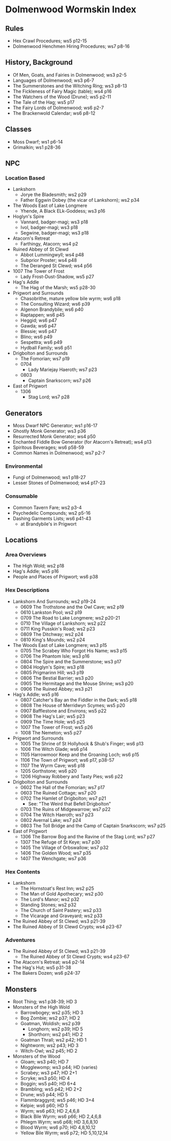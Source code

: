 # Dolmenwood Wormskin Index

## Rules

- Hex Crawl Procedures; ws5 p12-15
- Dolmenwood Henchmen Hiring Procedures; ws7 p8-16

## History, Background

- Of Men, Goats, and Fairies in Dolmenwood; ws3 p2-5
- Languages of Dolmenwood; ws3 p6-7
- The Summerstones and the Witching Ring; ws3 p8-13
- The Fickleness of Fairy Magic (table); ws4 p16
- The Watchers of the Wood (Drune); ws5 p2-11
- The Tale of the Hag; ws5 p17
- The Fairy Lords of Dolmenwood; ws6 p2-7
- The Brackenwold Calendar; ws6 p8-12

## Classes

- Moss Dwarf; ws1 p6-14
- Grimalkin; ws1 p28-36

## NPC

### Location Based

- Lankshorn
  - Jorye the Bladesmith; ws2 p29
  - Father Eggwin Dobey (the vicar of Lankshorn); ws2 p34
- The Woods East of Lake Longmere
  - Yhende, A Black ELk-Goddess; ws3 p16
- Hoglyn's Spire
  - Vannard, badger-magi; ws3 p18
  - Ivol, badger-magi; ws3 p18
  - Segwine, badger-magi; ws3 p18
- Atacorn's Retreat
  - Farthingy, Atacorn; ws4 p2
- Ruined Abbey of St Clewd
  - Abbot Lummingwyll; ws4 p48
  - Subprior Proster; ws4 p48
  - The Deranged St Clewd; ws4 p56
- 1007 The Tower of Frost
  - Lady Frost-Dust-Shadow, ws5 p27
- Hag's Addle
  - The Hag of the Marsh; ws5 p28-30
- Prigwort and Surrounds
  - Chasobrithe, mature yellow bile wyrm; ws6 p18
  - The Consulting Wizard; ws6 p39
  - Algenon Brandybile; ws6 p40
  - Raptappen; ws6 p45
  - Heggid; ws6 p47
  - Gawda; ws6 p47
  - Blessie; ws6 p47
  - Blino; ws6 p49
  - Sespettra; ws6 p49
  - Hydball Family; ws6 p51
- Drigbolton and Surrounds
  - The Fomorian; ws7 p19
  - 0704
    - Lady Mariejay Haeroth; ws7 p23
  - 0803
    - Captain Snarkscorn; ws7 p26
- East of Prigwort
  - 1306
    - Stag Lord; ws7 p28

## Generators

- Moss Dwarf NPC Generator; ws1 p16-17
- Ghostly Monk Generator; ws3 p36
- Resurrected Monk Generator; ws4 p50
- Enchanted Fiddle Bow Generator (for Atacorn's Retreat); ws4 p13
- Spiritous Beverages; ws6 p58-59
- Common Names in Dolmenwood; ws7 p2-7

### Environmental

- Fungi of Dolmenwood; ws1 p18-27
- Lesser Stones of Dolmenwood; ws4 p17-23

### Consumable

- Common Tavern Fare; ws2 p3-4
- Psychedelic Compounds; ws2 p5-16
- Dashing Garments Lists; ws6 p41-43
  - at Brandybile's in Prigwort

## Locations

### Area Overviews

- The High Wold; ws2 p18
- Hag's Addle; ws5 p16
- People and Places of Prigwort; ws6 p38

### Hex Descriptions

- Lankshorn And Surrounds; ws2 p19-24
  - 0609 The Trothstone and the Owl Cave; ws2 p19
  - 0610 Lankston Pool; ws2 p19
  - 0709 The Road to Lake Longmere; ws2 p20-21
  - 0710 The Village of Lankshorn; ws2 p22
  - 0711 King Pusskin's Road; ws2 p23
  - 0809 The Ditchway; ws2 p24
  - 0810 King's Mounds; ws2 p24
- The Woods East of Lake Longmere; ws3 p15
  - 0705 The Scrabey Who Forgot His Name; ws3 p15
  - 0706 The Phantom Isle; ws3 p16
  - 0804 The Spire and the Summerstone; ws3 p17
  - 0804 Hoglyn's Spire; ws3 p18
  - 0805 Prigmarinn Hill; ws3 p19
  - 0806 The Bestial Barrier; ws3 p20
  - 0905 The Hermitage and the Mouse Shrine; ws3 p20
  - 0906 The Ruined Abbey; ws3 p21
- Hag's Addle; ws5 p16
  - 0807 Catcher's Bay an the Fiddler in the Dark; ws5 p18
  - 0808 The House of Merridwyn Scymes; ws5 p20
  - 0907 Bafflestone and Environs; ws5 p22
  - 0908 The Hag's Lair; ws5 p23
  - 0909 The Time Hole; ws5 p25
  - 1007 The Tower of Frost; ws5 p26
  - 1008 The Nemeton; ws5 p27
- Prigwort and Surrounds
  - 1005 The Shrine of St Hollyhock & Shub's Finger; ws6 p13
  - 1006 The Witch Glade; ws6 p14
  - 1105 Harrowmoor Keep and the Groaning Loch; ws6 p15
  - 1106 The Town of Prigwort; ws6 p17, p38-57
  - 1107 The Wyrm Cave; ws6 p18
  - 1205 Gorthstone; ws6 p20
  - 1206 Highway Robbery and Tasty Pies; ws6 p22
- Drigbolton and Surrounds
  - 0602 The Hall of the Fomorian; ws7 p17
  - 0603 The Ruined Cottage; ws7 p20
  - 0702 The Hamlet of Drigbolton; ws7 p21
    - See: "The Weird that Befell Drigbolton"
  - 0703 The Ruins of Midgewarrow; ws7 p22
  - 0704 The Witch Haeroth; ws7 p23
  - 0802 Avernal Lake; ws7 p24
  - 0803 The Toll Bridge and the Camp of Captain Snarkscorn; ws7 p25
- East of Prigwort
  - 1306 The Barrow Bog and the Ravine of the Stag Lord; ws7 p27
  - 1307 The Refuge of St Keye; ws7 p30
  - 1405 The Village of Orbswallow; ws7 p32
  - 1406 The Golden Wood; ws7 p35
  - 1407 The Wenchgate; ws7 p36


### Hex Contents

- Lankshorn
  - The Hornstoat's Rest Inn; ws2 p25
  - The Man of Gold Apothecary; ws2 p30
  - The Lord's Manor; ws2 p32
  - Standing Stones; ws2 p32
  - The Church of Saint Pastery; ws2 p33
  - The Vicarage and Graveyard; ws2 p33
- The Ruined Abbey of St Clewd; ws3 p21-39
- The Ruined Abbey of St Clewd Crypts; ws4 p23-67

### Adventures

- The Ruined Abbey of St Clewd; ws3 p21-39
  - The Ruined Abbey of St Clewd Crypts; ws4 p23-67
- The Atacorn's Retreat; ws4 p2-14
- The Hag's Hut; ws5 p31-38
- The Bakers Dozen; ws6 p24-37

## Monsters

- Root Thing; ws1 p38-39; HD 3
- Monsters of the High Wold
  - Barrowbogey; ws2 p35; HD 3
  - Bog Zombie; ws2 p37; HD 2
  - Goatman, Woldish; ws2 p39
    - Longhorn; ws2 p39; HD 5
    - Shorthorn; ws2 p41; HD 2
  - Goatman Thrall; ws2 p42; HD 1
  - Nightworm; ws2 p43; HD 3
  - Witch-Owl; ws2 p45; HD 2
- Monsters of the Wood
  - Gloam; ws3 p40; HD 7
  - Mogglewomp; ws3 p44; HD (varies)
  - Scrabey; ws3 p47; HD 2+1
  - Scryke; ws3 p50; HD 4
  - Boggin; ws5 p40; HD 6+4
  - Brambling; ws5 p42; HD 2+2
  - Drune; ws5 p44; HD 5
  - Flammbraggyrd; ws5 p46; HD 3+4
  - Kelpie; ws6 p60; HD 5
  - Wyrm; ws6 p63; HD 2,4,6,8
  - Black Bile Wyrm; ws6 p66; HD 2,4,6,8
  - Phlegm Wyrm; ws6 p68; HD 3,6,8,10
  - Blood Wyrm; ws6 p70; HD 4,8,10,12
  - Yellow Bile Wyrm; ws6 p72; HD 5,10,12,14
